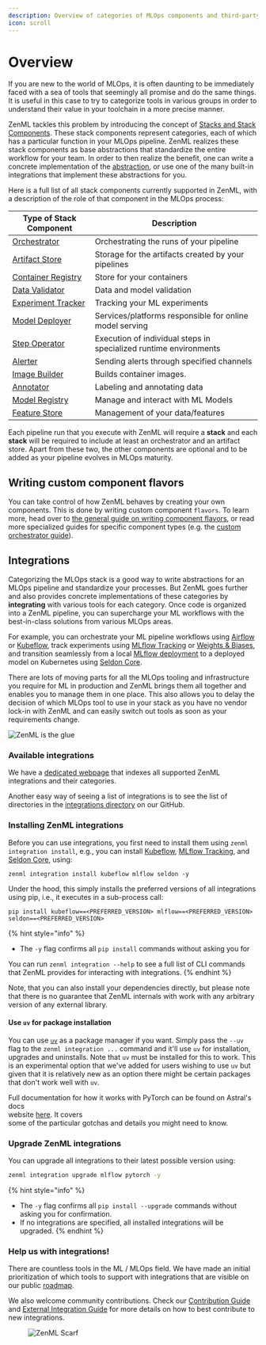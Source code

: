 ```yaml
---
description: Overview of categories of MLOps components and third-party integrations.
icon: scroll
---
```


# Overview

If you are new to the world of MLOps, it is often daunting to be immediately faced with a sea of tools that seemingly all promise and do the same things. It is useful in this case to try to categorize tools in various groups in order to understand their value in your toolchain in a more precise manner.

ZenML tackles this problem by introducing the concept of [Stacks and Stack Components](https://docs.zenml.io/user-guides/production-guide/understand-stacks). These stack components represent categories, each of which has a particular function in your MLOps pipeline. ZenML realizes these stack components as base abstractions that standardize the entire workflow for your team. In order to then realize the benefit, one can write a concrete implementation of the [abstraction](https://docs.zenml.io/how-to/infrastructure-deployment/stack-deployment/implement-a-custom-stack-component), or use one of the many built-in integrations that implement these abstractions for you.

Here is a full list of all stack components currently supported in ZenML, with a description of the role of that component in the MLOps process:

| **Type of Stack Component**                 | **Description**                                                   |
| ------------------------------------------- | ----------------------------------------------------------------- |
| [Orchestrator](orchestrators/)              | Orchestrating the runs of your pipeline                           |
| [Artifact Store](artifact-stores/)          | Storage for the artifacts created by your pipelines               |
| [Container Registry](container-registries/) | Store for your containers                                         |
| [Data Validator](data-validators/)          | Data and model validation                                         |
| [Experiment Tracker](experiment-trackers/)  | Tracking your ML experiments                                      |
| [Model Deployer](model-deployers/)          | Services/platforms responsible for online model serving           |
| [Step Operator](step-operators/)            | Execution of individual steps in specialized runtime environments |
| [Alerter](alerters/)                        | Sending alerts through specified channels                         |
| [Image Builder](image-builders/)            | Builds container images.                                          |
| [Annotator](annotators/)                    | Labeling and annotating data                                      |
| [Model Registry](model-registries/)         | Manage and interact with ML Models                                |
| [Feature Store](feature-stores/)            | Management of your data/features                                  |

Each pipeline run that you execute with ZenML will require a **stack** and each **stack** will be required to include at least an orchestrator and an artifact store. Apart from these two, the other components are optional and to be added as your pipeline evolves in MLOps maturity.

## Writing custom component flavors

You can take control of how ZenML behaves by creating your own components. This is done by writing custom component `flavors`. To learn more, head over to [the general guide on writing component flavors](https://docs.zenml.io/how-to/infrastructure-deployment/stack-deployment/implement-a-custom-stack-component), or read more specialized guides for specific component types (e.g. the [custom orchestrator guide](orchestrators/custom.md)).

## Integrations

Categorizing the MLOps stack is a good way to write abstractions for an MLOps pipeline and standardize your processes. But ZenML goes further and also provides concrete implementations of these categories by **integrating** with various tools for each category. Once code is organized into a ZenML pipeline, you can supercharge your ML workflows with the best-in-class solutions from various MLOps areas.

For example, you can orchestrate your ML pipeline workflows using [Airflow](orchestrators/airflow.md) or [Kubeflow](orchestrators/kubeflow.md), track experiments using [MLflow Tracking](experiment-trackers/mlflow.md) or [Weights & Biases](experiment-trackers/wandb.md), and transition seamlessly from a local [MLflow deployment](model-deployers/mlflow.md) to a deployed model on Kubernetes using [Seldon Core](model-deployers/seldon.md).

There are lots of moving parts for all the MLOps tooling and infrastructure you require for ML in production and ZenML brings them all together and enables you to manage them in one place. This also allows you to delay the decision of which MLOps tool to use in your stack as you have no vendor lock-in with ZenML and can easily switch out tools as soon as your requirements change.

![ZenML is the glue](../.gitbook/assets/zenml-is-the-glue.jpeg)

### Available integrations

We have a [dedicated webpage](https://zenml.io/integrations) that indexes all supported ZenML integrations and their categories.

Another easy way of seeing a list of integrations is to see the list of directories in the [integrations directory](https://github.com/zenml-io/zenml/tree/main/src/zenml/integrations) on our GitHub.

### Installing ZenML integrations

Before you can use integrations, you first need to install them using `zenml integration install`, e.g., you can install [Kubeflow](orchestrators/kubeflow.md), [MLflow Tracking](experiment-trackers/mlflow.md), and [Seldon Core](model-deployers/seldon.md), using:

```
zenml integration install kubeflow mlflow seldon -y
```

Under the hood, this simply installs the preferred versions of all integrations using pip, i.e., it executes in a sub-process call:

```
pip install kubeflow==<PREFERRED_VERSION> mlflow==<PREFERRED_VERSION> seldon==<PREFERRED_VERSION>
```

{% hint style="info" %}
* The `-y` flag confirms all `pip install` commands without asking you for

You can run `zenml integration --help` to see a full list of CLI commands that ZenML provides for interacting with integrations.
{% endhint %}

Note, that you can also install your dependencies directly, but please note that there is no guarantee that ZenML internals with work with any arbitrary version of any external library.

#### Use `uv` for package installation

You can use [`uv`](https://github.com/astral-sh/uv) as a package manager if you want. Simply pass the `--uv` flag to the `zenml integration ...` command and it'll use `uv` for installation, upgrades and uninstalls. Note that `uv` must be installed for this to work. This is an experimental option that we've added for users wishing to use `uv` but given that it is relatively new as an option there might be certain packages that don't work well with `uv`.

Full documentation for how it works with PyTorch can be found on Astral's docs\
website [here](https://docs.astral.sh/uv/guides/integration/pytorch/). It covers\
some of the particular gotchas and details you might need to know.

### Upgrade ZenML integrations

You can upgrade all integrations to their latest possible version using:

```bash
zenml integration upgrade mlflow pytorch -y
```

{% hint style="info" %}
* The `-y` flag confirms all `pip install --upgrade` commands without asking you for confirmation.
* If no integrations are specified, all installed integrations will be upgraded.
{% endhint %}

### Help us with integrations!

There are countless tools in the ML / MLOps field. We have made an initial prioritization of which tools to support with integrations that are visible on our public [roadmap](https://zenml.io/roadmap).

We also welcome community contributions. Check our [Contribution Guide](https://github.com/zenml-io/zenml/blob/main/CONTRIBUTING.md) and [External Integration Guide](https://github.com/zenml-io/zenml/blob/main/src/zenml/integrations/README.md) for more details on how to best contribute to new integrations.

<figure><img src="https://static.scarf.sh/a.png?x-pxid=f0b4f458-0a54-4fcd-aa95-d5ee424815bc" alt="ZenML Scarf"><figcaption></figcaption></figure>
